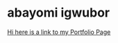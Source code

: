 # abayomi igwubor

[Hi here is a link to my Portfolio Page](https://msna-iabayomi.github.io/myPortfoliStutern/. "My Portfolio Page")
